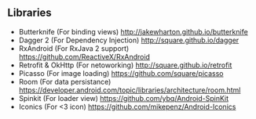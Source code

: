 ## Libraries

* Butterknife (For binding views) http://jakewharton.github.io/butterknife
* Dagger 2 (For Dependency Injection) http://square.github.io/dagger
* RxAndroid (For RxJava 2 support) https://github.com/ReactiveX/RxAndroid
* Retrofit & OkHttp (For netoworking) http://square.github.io/retrofit 
* Picasso (For image loading) https://github.com/square/picasso
* Room (For data persistance) https://developer.android.com/topic/libraries/architecture/room.html
* Spinkit (For loader view) https://github.com/ybq/Android-SpinKit
* Iconics (For <3 icon) https://github.com/mikepenz/Android-Iconics
